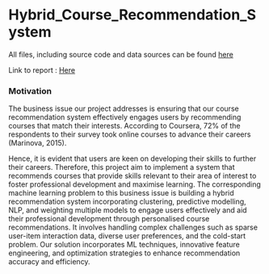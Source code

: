 # Hybrid_Course_Recommendation_System

All files, including source code and data sources can be found [here](https://drive.google.com/drive/folders/1a_pL2hVAQ5S_1n2Erin0-WcN9boa204e?usp=drive_link)

Link to report : [Here](https://drive.google.com/file/d/1Vu-d61rZfDthM4mEUxOXn_zKShXhBnXw/view?usp=drive_link)

### Motivation
The business issue our project addresses is ensuring that our course recommendation system
effectively engages users by recommending courses that match their interests. According to Coursera,
72% of the respondents to their survey took online courses to advance their careers (Marinova, 2015).

Hence, it is evident that users are keen on developing their skills to further their careers. Therefore, this project
aim to implement a system that recommends courses that provide skills relevant to their area of
interest to foster professional development and maximise learning.
The corresponding machine learning problem to this business issue is building a hybrid
recommendation system incorporating clustering, predictive modelling, NLP, and weighting multiple
models to engage users effectively and aid their professional development through personalised
course recommendations. It involves handling complex challenges such as sparse user-item
interaction data, diverse user preferences, and the cold-start problem. Our solution incorporates ML
techniques, innovative feature engineering, and optimization strategies to enhance recommendation
accuracy and efficiency.

